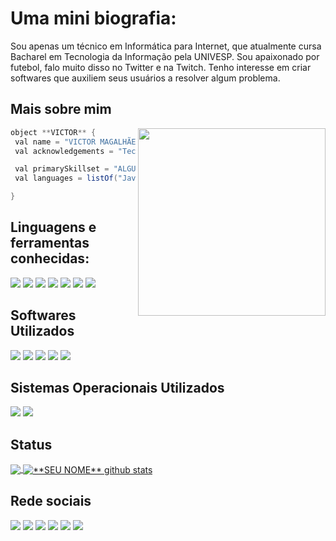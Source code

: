 # Uma mini biografia:

Sou apenas um técnico em Informática para Internet, que atualmente cursa Bacharel em Tecnologia da Informação pela UNIVESP. Sou apaixonado por futebol, falo muito disso no Twitter e na Twitch.
Tenho interesse em criar softwares que auxiliem seus usuários a resolver algum problema.

## Mais sobre mim

<img align="right" width="300" src="https://i2.wp.com/allhtaccess.info/wp-content/uploads/2018/03/programming.gif?fit=1281%2C716&ssl=1" />

```java
object **VICTOR** {
 val name = "VICTOR MAGALHÃES"
 val acknowledgements = "Tecnologia da Informação"

 val primarySkillset = "ALGUMAS HABILIDADES"
 val languages = listOf("Java", "PHP", "Laravel", "Bootstrap", "Tailwind")

}
```

## Linguagens e ferramentas conhecidas:

<img src="https://img.shields.io/badge/HTML5-E34F26?style=for-the-badge&logo=html5&logoColor=white" />
<img src="https://img.shields.io/badge/CSS3-1572B6?style=for-the-badge&logo=css3&logoColor=white" />
<img src="https://img.shields.io/badge/Tailwind_CSS-38B2AC?style=for-the-badge&logo=tailwind-css&logoColor=white" />
<img src="https://img.shields.io/badge/Bootstrap-563D7C?style=for-the-badge&logo=bootstrap&logoColor=white" />
<img src="https://img.shields.io/badge/Java-ED8B00?style=for-the-badge&logo=java&logoColor=white" />
<img src="https://img.shields.io/badge/PHP-777BB4?style=for-the-badge&logo=php&logoColor=white" />
<img src="https://img.shields.io/badge/Laravel-FF2D20?style=for-the-badge&logo=laravel&logoColor=white"/>

## Softwares Utilizados

<img src="https://img.shields.io/badge/Visual%20Studio%20Code-007ACC.svg?style=for-the-badge&logo=Visual-Studio-Code&logoColor=white">
<img src="https://img.shields.io/badge/Android%20Studio-3DDC84.svg?style=for-the-badge&logo=Android-Studio&logoColor=white">
<img src="https://img.shields.io/badge/Eclipse%20IDE-2C2255.svg?style=for-the-badge&logo=Eclipse-IDE&logoColor=white">
<img src="https://img.shields.io/badge/IntelliJ%20IDEA-000000.svg?style=for-the-badge&logo=IntelliJ-IDEA&logoColor=white">
<img src="https://img.shields.io/badge/Power%20BI-F2C811.svg?style=for-the-badge&logo=Power-BI&logoColor=black">

## Sistemas Operacionais Utilizados

<img src="https://img.shields.io/badge/Windows-017AD7?style=for-the-badge&logo=windows&logoColor=white"/>
<img src="https://img.shields.io/badge/Linux-E34F26?style=for-the-badge&logo=linux&logoColor=black"/>



## Status

<a href="https://github.com/Gurupreet">
  <img align="center" src="https://github-readme-stats.vercel.app/api/top-langs/?username=victorxmdev&theme=dracula&hide_langs_below=1" />
</a>

<a href="https://github.com/Gurupreet">
 <img align="center" src="https://github-readme-stats.vercel.app/api?username=victorxmdev&show_icons=true&theme=dracula&line_height=27" alt="**SEU NOME** github stats"/>
</a>

[twitter]: https://twitter.com/victorxm__
[instagram]: https://www.instagram.com/victorxm__/
[linkedin]: https://www.linkedin.com/in/victor-santosmagalhaes/

<br>

## Rede sociais


<p align="left">
  <a href="https://twitter.com/victorxm__" alt="Twitter">
  <img src="https://img.shields.io/badge/Twitter-1DA1F2?style=for-the-badge&logo=twitter&logoColor=white&link=https://twitter.com/victorxm__" /></a>

  <a href="https://www.linkedin.com/in/victor-santosmagalhaes/" alt="LinkedIn">
  <img src="https://img.shields.io/badge/LinkedIn-0077B5?style=for-the-badge&logo=linkedin&logoColor=white&link=https://www.linkedin.com/in/victor-santosmagalhaes/" /></a>

  <a href="https://www.instagram.com/victorxm__/" alt="Instagram">
  <img src="https://img.shields.io/badge/Instagram-E4405F?style=for-the-badge&logo=instagram&logoColor=white&link=https://www.instagram.com/victorxm__/"/></a>

  <a href="https://www.twitch.tv/victorxm__" alt="Twitch">
  <img src="https://img.shields.io/badge/Twitch-9146FF?style=for-the-badge&logo=twitch&logoColor=white&link=https://www.twitch.tv/victorxm__"/></a>

  <a href="https://steamcommunity.com/id/victorxm__/" alt="Steam">
  <img src="https://img.shields.io/badge/Steam-000000?style=for-the-badge&logo=steam&logoColor=white&link=https://steamcommunity.com/id/victorxm__/"/></a>

<a href="https://boxd.it/1sOfL" alt="Letterboxd">
<img src="https://img.shields.io/badge/Letterboxd-202830.svg?style=for-the-badge&logo=Letterboxd&logoColor=white&link="https://boxd.it/1sOfL"/></a>


  
</p>
